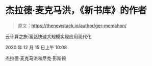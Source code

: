 # 杰拉德·麦克马洪，《新书库》的作者

> 原文：<https://thenewstack.io/author/ger-mcmahon/>

云计算之旅:富达快速大规模实现应用现代化

2020 年 12 月 15 日上午 10:08

杰拉德·麦克马洪和尼克·彭斯顿